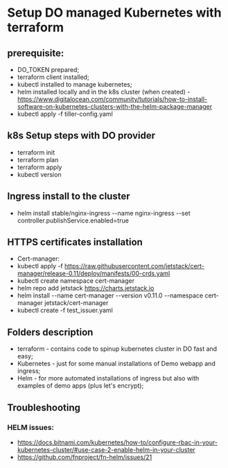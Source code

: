 # Setup DO managed Kubernetes with terraform


## prerequisite:  
* DO_TOKEN prepared;
* terraform client installed;
* kubectl installed to manage kubernetes;
* helm installed locally and in the k8s cluster (when created) - https://www.digitalocean.com/community/tutorials/how-to-install-software-on-kubernetes-clusters-with-the-helm-package-manager
* kubectl apply -f tiller-config.yaml

## k8s Setup steps with DO provider
* terraform init
* terraform plan
* terraform apply
* kubectl version

## Ingress install to the cluster
* helm install stable/nginx-ingress --name nginx-ingress --set controller.publishService.enabled=true

## HTTPS certificates installation
* Cert-manager:
* kubectl apply -f https://raw.githubusercontent.com/jetstack/cert-manager/release-0.11/deploy/manifests/00-crds.yaml
* kubectl create namespace cert-manager
* helm repo add jetstack https://charts.jetstack.io
* helm install --name cert-manager --version v0.11.0 --namespace cert-manager jetstack/cert-manager
* kubectl create -f test_issuer.yaml

## Folders description
* terraform - contains code to spinup kubernetes cluster in DO fast and easy; 
* Kubernetes - just for some manual installations of Demo webapp and ingress;
* Helm - for more automated installations of ingress but also with examples of demo apps (plus let's encrypt);

## Troubleshooting
### HELM issues:
* https://docs.bitnami.com/kubernetes/how-to/configure-rbac-in-your-kubernetes-cluster/#use-case-2-enable-helm-in-your-cluster
* https://github.com/fnproject/fn-helm/issues/21
